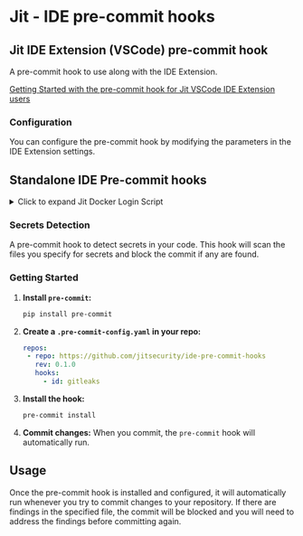 # Jit - IDE pre-commit hooks


## Jit IDE Extension (VSCode) pre-commit hook
A pre-commit hook to use along with the IDE Extension.

[Getting Started with the pre-commit hook for Jit VSCode IDE Extension users](https://docs.jit.io/docs/jit-ide-extension-for-visual-studio#pre-commit-hook)

### Configuration
You can configure the pre-commit hook by modifying the parameters in the IDE Extension settings.


## Standalone IDE Pre-commit hooks

<details>
    <summary>Click to expand Jit Docker Login Script</summary>
  
```bash
    #!/bin/bash

    # Endpoint and credentials
    LOGIN_ENDPOINT="https://api.jit.io/authentication/login"
    REGISTRY_ENDPOINT="https://api.jit.io/ide/registry/authenticate"
    # Credentials from Jit Platform
    CLIENT_ID="<YOUR_CLIENT_ID>"
    SECRET="<YOUR_CLIENT_SECRET>"

    # Authenticate and retrieve the access token
    response=$(curl --silent --location "$LOGIN_ENDPOINT" \
                    --header 'Content-Type: application/json' \
                    --data "{
                            \"clientId\": \"$CLIENT_ID\",
                            \"secret\": \"$SECRET\"
                            }")

    # Parse the access token using jq
    accessToken=$(echo "$response" | jq -r '.accessToken')

    # Use the access token to make a POST request to /registry/authenticate
    registry_response=$(curl --silent --location --request POST "$REGISTRY_ENDPOINT" \
                            --header "Authorization: Bearer $accessToken")

    # Extract necessary information for Docker login using jq
    username=$(echo "$registry_response" | jq -r '.username')
    password=$(echo "$registry_response" | jq -r '.password')
    registry_url=$(echo "$registry_response" | jq -r '.registry_url')

    # Perform Docker login
    echo "$password" | docker login --username "$username" --password-stdin "$registry_url"

    # Check if Docker login was successful
    if [ $? -eq 0 ]; then
        echo "Successfully logged in to the Docker registry."
    else
        echo "Docker login failed."
        exit 1
    fi

    # Pull the jit-gitleaks-control image
    docker_image="$registry_url:jit-gitleaks-control"
    docker pull "$docker_image"

    # Check if Docker pull was successful
    if [ $? -eq 0 ]; then
        echo "Successfully pulled the image: $docker_image"
    else
        echo "Failed to pull the image: $docker_image"
    fi
```
</details>

### Secrets Detection
A pre-commit hook to detect secrets in your code. This hook will scan the files you specify for secrets and block the commit if any are found.

### Getting Started
1. **Install `pre-commit`:**
   ```bash
   pip install pre-commit
   ```

2. **Create a `.pre-commit-config.yaml` in your repo:**
   ```yaml
   repos:
    - repo: https://github.com/jitsecurity/ide-pre-commit-hooks
      rev: 0.1.0
      hooks:
        - id: gitleaks
   ```

3. **Install the hook:**
   ```bash
   pre-commit install
   ```

4. **Commit changes:**
   When you commit, the `pre-commit` hook will automatically run.


## Usage
Once the pre-commit hook is installed and configured, it will automatically run whenever you try to commit changes to your repository. If there are findings in the specified file, the commit will be blocked and you will need to address the findings before committing again.
